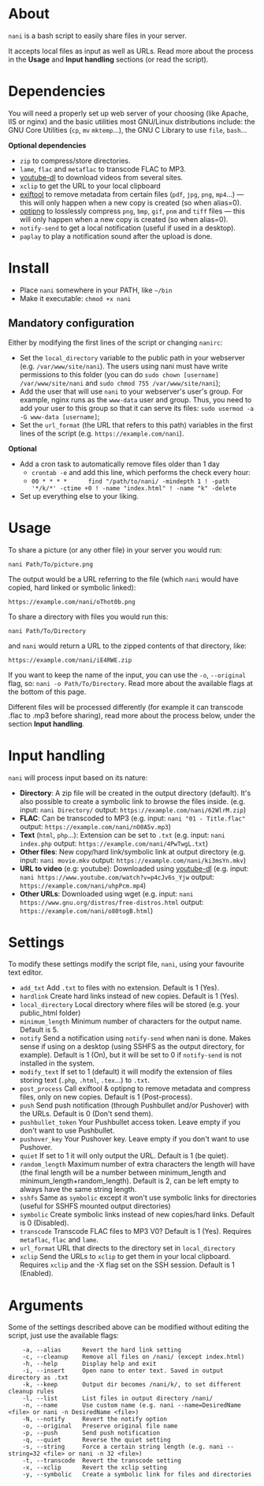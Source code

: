 # About
`nani` is a bash script to easily share files in your server.

It accepts local files as input as well as URLs. Read more about the process in the **Usage** and **Input handling** sections (or read the script).

# Dependencies
You will need a properly set up web server of your choosing (like Apache, IIS or nginx) and the basic utilities most GNU/Linux distributions include: the GNU Core Utilities (`cp`, `mv` `mktemp`...), the GNU C Library to use `file`, `bash`...

**Optional dependencies**
* `zip` to compress/store directories.
* `lame`, `flac` and `metaflac` to transcode FLAC to MP3.
* [youtube-dl](https://github.com/rg3/youtube-dl) to download videos from several sites.
* `xclip` to get the URL to your local clipboard
* [exiftool](http://owl.phy.queensu.ca/~phil/exiftool/) to remove metadata from certain files (`pdf`, `jpg`, `png`, `mp4`...) — this will only happen when a new copy is created (so when alias=0).
* [optipng](http://optipng.sourceforge.net/) to losslessly compress `png`, `bmp`, `gif`, `pnm` and `tiff` files — this will only happen when a new copy is created (so when alias=0).
* `notify-send` to get a local notification (useful if used in a desktop).
* `paplay` to play a notification sound after the upload is done.

# Install
* Place `nani` somewhere in your PATH, like `~/bin`
* Make it executable: `chmod +x nani`

## Mandatory configuration
Either by modifying the first lines of the script or changing `nanirc`:
* Set the `local_directory` variable to the public path in your webserver (e.g. `/var/www/site/nani`). The users using nani must have write permissions to this folder (you can do `sudo chown [username] /var/www/site/nani` and `sudo chmod 755 /var/www/site/nani`);
* Add the user that will use `nani` to your webserver's user's group. For example, nginx runs as the `www-data` user and group. Thus, you need to add your user to this group so that it can serve its files: `sudo usermod -a -G www-data [username]`;
* Set the `url_format` (the URL that refers to this path) variables in the first lines of the script (e.g. `https://example.com/nani`).

**Optional**

* Add a cron task to automatically remove files older than 1 day
    * `crontab -e` and add this line, which performs the check every hour:
    * `00 * * * *      find "/path/to/nani/ -mindepth 1 ! -path '*/k/*' -ctime +0 ! -name "index.html" ! -name "k" -delete`
* Set up everything else to your liking.

# Usage

To share a picture (or any other file) in your server you would run:

`nani Path/To/picture.png`

The output would be a URL referring to the file (which `nani` would have copied, hard linked or symbolic linked):

`https://example.com/nani/oThot0b.png`

To share a directory with files you would run this:

`nani Path/To/Directory`

and `nani` would return a URL to the zipped contents of that directory, like:

`https://example.com/nani/iE4RWE.zip`

If you want to keep the name of the input, you can use the `-o`, `--original` flag, so: `nani -o Path/To/Directory`. Read more about the available flags at the bottom of this page.

Different files will be processed differently (for example it can transcode .flac to .mp3 before sharing), read more about the process below, under the section **Input handling**.

# Input handling
`nani` will process input based on its nature:

- **Directory**: A zip file will be created in the output directory (default). It's also possible to create a symbolic link to browse the files inside. (e.g. input: `nani Directory/` output: `https://example.com/nani/62WlrM.zip`)
- **FLAC**: Can be transcoded to MP3 (e.g. input: `nani "01 - Title.flac"` output: `https://example.com/nani/nO0A5v.mp3`)
- **Text** (`html`, `php`...): Extension can be set to `.txt` (e.g. input: `nani index.php` output: `https://example.com/nani/4PwTwgL.txt`)
- **Other files**: New copy/hard link/symbolic link at output directory (e.g. input: `nani movie.mkv` output: `https://example.com/nani/ki3msYn.mkv`)
- **URL to video** (e.g: youtube): Downloaded using [youtube-dl](https://github.com/rg3/youtube-dl) (e.g. input: `nani https://www.youtube.com/watch?v=p4cJv6s_Yjw` output: `https://example.com/nani/uhpPcm.mp4`)
- **Other URLs**: Downloaded using wget (e.g. input: `nani https://www.gnu.org/distros/free-distros.html` output: `https://example.com/nani/o80togB.html`)

# Settings
To modify these settings modify the script file, `nani`, using your favourite text editor.

- `add_txt` Add `.txt` to files with no extension. Default is 1 (Yes).
- `hardlink` Create hard links instead of new copies. Default is 1 (Yes).
- `local_directory` Local directory where files will be stored (e.g. your public_html folder)
- `minimum_length` Minimum number of characters for the output name. Default is 5.
- `notify` Send a notification using `notify-send` when nani is done. Makes sense if using on a desktop (using SSHFS as the output directory, for example). Default is 1 (On), but it will be set to 0 if `notify-send` is not installed in the system.
- `modify_text` If set to 1 (default) it will modify the extension of files storing text (`.php`, `.html`, `.tex`...) to `.txt`.
- `post_process` Call exiftool & optipng to remove metadata and compress files, only on new copies. Default is 1 (Post-process).
- `push` Send push notification (through Pushbullet and/or Pushover) with the URLs. Default is 0 (Don't send them).
- `pushbullet_token` Your Pushbullet access token. Leave empty if you don't want to use Pushbullet.
- `pushover_key` Your Pushover key. Leave empty if you don't want to use Pushover.
- `quiet` If set to 1 it will only output the URL. Default is 1 (be quiet).
- `random_length` Maximum number of extra characters the length will have (the final length will be a number between minimum_length and minimum_length+random_length). Default is 2, can be left empty to always have the same string length.
- `sshfs` Same as `symbolic` except it won't use symbolic links for directories (useful for SSHFS mounted output directories)
- `symbolic` Create symbolic links instead of new copies/hard links. Default is 0 (Disabled).
- `transcode` Transcode FLAC files to MP3 V0? Default is 1 (Yes). Requires `metaflac`, `flac` and `lame`.
- `url_format` URL that directs to the directory set in `local_directory`
- `xclip` Send the URLs to `xclip` to get them in your local clipboard. Requires `xclip` and the -X flag set on the SSH session. Default is 1 (Enabled).

# Arguments
Some of the settings described above can be modified without editing the script, just use the available flags:

```
    -a, --alias      Revert the hard link setting
    -c, --cleanup    Remove all files on /nani/ (except index.html)
    -h, --help       Display help and exit
    -i, --insert     Open nano to enter text. Saved in output directory as .txt
    -k, --keep       Output dir becomes /nani/k/, to set different cleanup rules
    -l, --list       List files in output directory /nani/
    -n, --name       Use custom name (e.g. nani --name=DesiredName <file> or nani -n DesiredName <file>)
    -N, --notify     Revert the notify option
    -o, --original   Preserve original file name
    -p, --push       Send push notification
    -q, --quiet      Reverse the quiet setting
    -s, --string     Force a certain string length (e.g. nani --string=32 <file> or nani -n 32 <file>)
    -t, --transcode  Revert the transcode setting
    -x, --xclip      Revert the xclip setting
    -y, --symbolic   Create a symbolic link for files and directories
```
